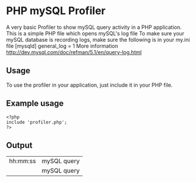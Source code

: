 PHP mySQL Profiler
==================

A very basic Profiler to show mySQL query activity in a PHP application.
This is a simple PHP file which opens mySQL's log file
To make sure your mySQL database is recording logs, make sure the following is in your my.ini file
    [mysqld]
    general_log = 1
More information http://dev.mysql.com/doc/refman/5.1/en/query-log.html


Usage
-----
To use the profiler in your application, just include it in your PHP file.

Example usage
-------------

    <?php
    include 'profiler.php';
    ?>

Output
------

<table>
<tr>
<td>hh:mm:ss</td>
<td>mySQL query</td>
</tr>
<tr>
<td></td>
<td>mySQL query</td>
</tr>
</table>